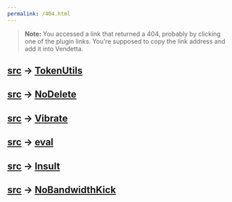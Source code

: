```yaml
---
permalink: /404.html
---
```

> **Note:** You accessed a link that returned a 404, probably by clicking one of the plugin links. You're supposed to copy the link address and add it into Vendetta.

## [src](https://github.com/Meqativ/dumsane/edit/master/TokenUtils) → [TokenUtils](/dumsane/GetToken)
## [src](https://github.com/Meqativ/dumsane/edit/master/NoDelete) → [NoDelete](/dumsane/NoDelete)
## [src](https://github.com/Meqativ/dumsane/edit/master/Vibrate) → [Vibrate](/dumsane/Vibrate)
## [src](https://github.com/Meqativ/dumsane/edit/master/eval) → [eval](/dumsane/eval)
## [src](https://github.com/Meqativ/dumsane/edit/master/Insult) → [Insult](/dumsane/Insult)
## [src](https://github.com/Meqativ/dumsane/edit/master/NoBandidthKick) → [NoBandwidthKick](/dumsane/NoBandwidthKick)
